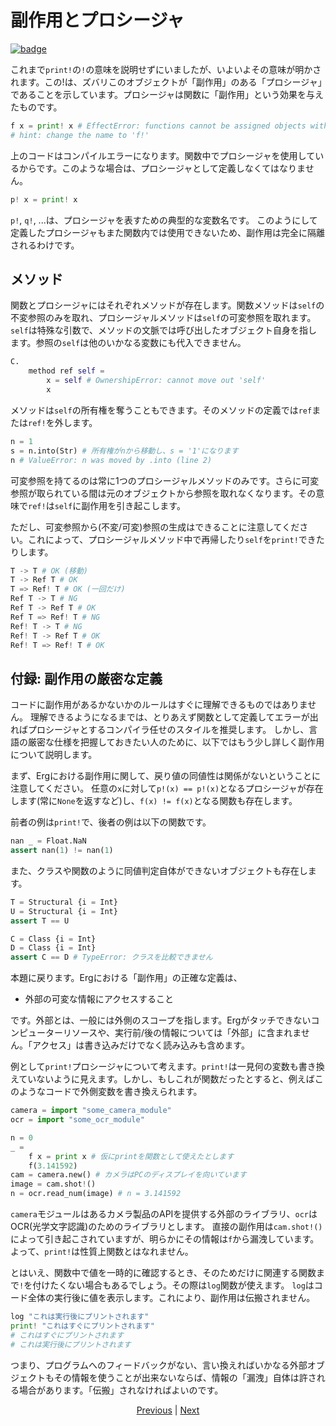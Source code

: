 # 副作用とプロシージャ

[![badge](https://img.shields.io/endpoint.svg?url=https%3A%2F%2Fgezf7g7pd5.execute-api.ap-northeast-1.amazonaws.com%2Fdefault%2Fsource_up_to_date%3Fowner%3Derg-lang%26repos%3Derg%26ref%3Dmain%26path%3Ddoc/EN/syntax/07_side_effect.md%26commit_hash%3D51de3c9d5a9074241f55c043b9951b384836b258)](https://gezf7g7pd5.execute-api.ap-northeast-1.amazonaws.com/default/source_up_to_date?owner=erg-lang&repos=erg&ref=main&path=doc/EN/syntax/07_side_effect.md&commit_hash=51de3c9d5a9074241f55c043b9951b384836b258)

これまで`print!`の`!`の意味を説明せずにいましたが、いよいよその意味が明かされます。この!は、ズバリこのオブジェクトが「副作用」のある「プロシージャ」であることを示しています。プロシージャは関数に「副作用」という効果を与えたものです。

```python
f x = print! x # EffectError: functions cannot be assigned objects with side effects
# hint: change the name to 'f!'
```

上のコードはコンパイルエラーになります。関数中でプロシージャを使用しているからです。このような場合は、プロシージャとして定義しなくてはなりません。

```python
p! x = print! x
```

`p!`, `q!`, ...は、プロシージャを表すための典型的な変数名です。
このようにして定義したプロシージャもまた関数内では使用できないため、副作用は完全に隔離されるわけです。

## メソッド

関数とプロシージャにはそれぞれメソッドが存在します。関数メソッドは`self`の不変参照のみを取れ、プロシージャルメソッドは`self`の可変参照を取れます。
`self`は特殊な引数で、メソッドの文脈では呼び出したオブジェクト自身を指します。参照の`self`は他のいかなる変数にも代入できません。

```python
C.
    method ref self =
        x = self # OwnershipError: cannot move out 'self'
        x
```

メソッドは`self`の所有権を奪うこともできます。そのメソッドの定義では`ref`または`ref!`を外します。

```python
n = 1
s = n.into(Str) # 所有権がnから移動し、s = '1'になります
n # ValueError: n was moved by .into (line 2)
```

可変参照を持てるのは常に1つのプロシージャルメソッドのみです。さらに可変参照が取られている間は元のオブジェクトから参照を取れなくなります。その意味で`ref!`は`self`に副作用を引き起こします。

ただし、可変参照から(不変/可変)参照の生成はできることに注意してください。これによって、プロシージャルメソッド中で再帰したり`self`を`print!`できたりします。

```python
T -> T # OK (移動)
T -> Ref T # OK
T => Ref! T # OK (一回だけ)
Ref T -> T # NG
Ref T -> Ref T # OK
Ref T => Ref! T # NG
Ref! T -> T # NG
Ref! T -> Ref T # OK
Ref! T => Ref! T # OK
```

## 付録: 副作用の厳密な定義

コードに副作用があるかないかのルールはすぐに理解できるものではありません。
理解できるようになるまでは、とりあえず関数として定義してエラーが出ればプロシージャとするコンパイラ任せのスタイルを推奨します。
しかし、言語の厳密な仕様を把握しておきたい人のために、以下ではもう少し詳しく副作用について説明します。

まず、Ergにおける副作用に関して、戻り値の同値性は関係がないということに注意してください。
任意の`x`に対して`p!(x) == p!(x)`となるプロシージャが存在します(常に`None`を返すなど)し、`f(x) != f(x)`となる関数も存在します。

前者の例は`print!`で、後者の例は以下の関数です。

```python
nan _ = Float.NaN
assert nan(1) != nan(1)
```

また、クラスや関数のように同値判定自体ができないオブジェクトも存在します。

```python
T = Structural {i = Int}
U = Structural {i = Int}
assert T == U

C = Class {i = Int}
D = Class {i = Int}
assert C == D # TypeError: クラスを比較できません
```

本題に戻ります。Ergにおける「副作用」の正確な定義は、

* 外部の可変な情報にアクセスすること

です。外部とは、一般には外側のスコープを指します。Ergがタッチできないコンピューターリソースや、実行前/後の情報については「外部」に含まれません。「アクセス」は書き込みだけでなく読み込みも含めます。

例として`print!`プロシージャについて考えます。`print!`は一見何の変数も書き換えていないように見えます。しかし、もしこれが関数だったとすると、例えばこのようなコードで外側変数を書き換えられます。

```python
camera = import "some_camera_module"
ocr = import "some_ocr_module"

n = 0
_ =
    f x = print x # 仮にprintを関数として使えたとします
    f(3.141592)
cam = camera.new() # カメラはPCのディスプレイを向いています
image = cam.shot!()
n = ocr.read_num(image) # n = 3.141592
```

`camera`モジュールはあるカメラ製品のAPIを提供する外部のライブラリ、`ocr`はOCR(光学文字認識)のためのライブラリとします。
直接の副作用は`cam.shot!()`によって引き起こされていますが、明らかにその情報は`f`から漏洩しています。よって、`print!`は性質上関数とはなれません。

とはいえ、関数中で値を一時的に確認するとき、そのためだけに関連する関数まで`!`を付けたくない場合もあるでしょう。その際は`log`関数が使えます。
`log`はコード全体の実行後に値を表示します。これにより、副作用は伝搬されません。

```python
log "これは実行後にプリントされます"
print! "これはすぐにプリントされます"
# これはすぐにプリントされます
# これは実行後にプリントされます
```

つまり、プログラムへのフィードバックがない、言い換えればいかなる外部オブジェクトもその情報を使うことが出来ないならば、情報の「漏洩」自体は許される場合があります。「伝搬」されなければよいのです。

<p align='center'>
    <a href='./06_operator.md'>Previous</a> | <a href='./08_procedure.md'>Next</a>
</p>
